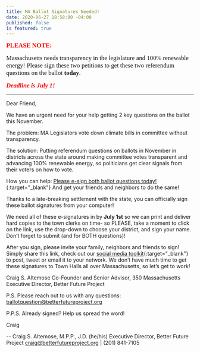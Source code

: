 ```yaml
---
title: MA Ballot Signatures Needed!
date: 2020-06-27 18:58:00 -04:00
published: false
is featured: true
---
```


<span style="font-family:Papyrus; font-size:1.2em; color:red;">**PLEASE NOTE:**</span>

<span style="font-family:Papyrus; font-size:1.2em;">Massachusetts needs transparency in the legislature and 100% renewable energy! Please sign these two petitions to get these two referendum questions on the ballot **today**.</span> 

<span style="font-family:Papyrus; font-size:1.2em; color:red;">***Deadline is July 1!***</span>

---

Dear Friend,

We have an urgent need for your help getting 2 key questions on the ballot this November.

The problem: MA Legislators vote down climate bills in committee without transparency.

The solution: Putting referendum questions on ballots in November in districts across the state around making committee votes transparent and advancing 100% renewable energy, so politicians get clear signals from their voters on how to vote.

How you can help: [Please e-sign both ballot questions today!](https://maclimatedemocracy.org){:target="_blank"} And get your friends and neighbors to do the same!

Thanks to a late-breaking settlement with the state, you can officially sign these ballot signatures from your computer!

We need all of these e-signatures in by **July 1st** so we can print and deliver hard copies to the town clerks on time- so PLEASE, take a moment to click on the link, use the drop-down to choose your district, and sign your name. Don’t forget to submit (and for BOTH questions)!

After you sign, please invite your family, neighbors and friends to sign! Simply share this link, check out our [social media toolkit](https://docs.google.com/document/d/1nsjCtMsYnvTqiNu3RTu14H6oJ9LGJ-TIxyERtlnfmq8/edit){:target="_blank"}  to post, tweet or email it to your network.
We don’t have much time to get these signatures to Town Halls all over Massachusetts, so let’s get to work!

Craig S. Altemose
Co-Founder and Senior Advisor, 350 Massachusetts
Executive Director, Better Future Project

P.S. Please reach out to us with any questions: ballotquestion@betterfutureproject.org

P.P.S. Already signed? Help us spread the word!

Craig

--
Craig S. Altemose, M.P.P., J.D. (he/his)
Executive Director, Better Future Project
craig@betterfutureproject.org | (201) 841-7105